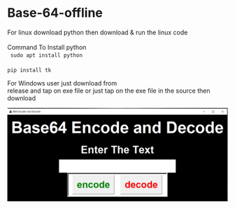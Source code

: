 # Base-64-offline

For linux download python then download & run the linux code <br>
<br>Command To Install python<br>
<code>
sudo apt install python <br>
pip install tk
</code>

For Windows user just download from  
 release and tap on exe file or just tap on the exe file in the source then download

![](screenshot.jpg)
